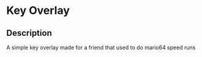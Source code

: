 # Key Overlay
## Description
A simple key overlay made for a friend that used to do mario64 speed runs

